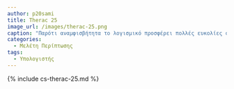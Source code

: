 ```yaml
---
author: p20sami
title: Therac 25
image_url: /images/therac-25.png
caption: "Παρότι αναμφισβήτητα το λογισμικό προσφέρει πολλές ευκολίες στην καθημερινή μας ζωή, αν δεν σχεδιαστεί σωστά μπορεί να προκαλέσει προβλήματα που μπορούν να αποβούν ακόμη και καταστροφικά. Έτσι και στην περίπτωση του Therac 25 όπου τα αποτελέσματα δεν ήταν τα αναμενόμενα. "
categories:
  - Μελέτη Περίπτωσης
tags:
  - Υπολογιστής
---
```


{% include cs-therac-25.md %}
